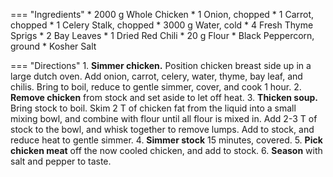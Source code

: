 === "Ingredients"
    * 2000 g Whole Chicken
    * 1 Onion, chopped
    * 1 Carrot, chopped
    * 1 Celery Stalk, chopped
    * 3000 g Water, cold
    * 4 Fresh Thyme Sprigs
    * 2 Bay Leaves
    * 1 Dried Red Chili
    * 20 g Flour
    * Black Peppercorn, ground
    * Kosher Salt

=== "Directions"
    1. **Simmer chicken.** Position chicken breast side up in a large dutch oven. Add onion, carrot, celery, water, thyme, bay leaf, and chilis. Bring to boil, reduce to gentle simmer, cover, and cook 1 hour.
    2. **Remove chicken** from stock and set aside to let off heat.
    3. **Thicken soup.** Bring stock to boil. Skim 2 T of chicken fat from the liquid into a small mixing bowl, and combine with flour until all flour is mixed in. Add 2-3 T of stock to the bowl, and whisk together to remove lumps. Add to stock, and reduce heat to gentle simmer.
    4. **Simmer stock** 15 minutes, covered.
    5. **Pick chicken meat** off the now cooled chicken, and add to stock.
    6. **Season** with salt and pepper to taste.

[^foodwishes]:
    Mitzewich, John. ["Chicken & Dumplings – Stewed Chicken with Thyme Crème Fraiche 'Dumplins'"](https://foodwishes.blogspot.com/2012/05/chicken-dumplings-stewed-chicken-with.html) _Food Wishes._ 29 May 2012.
